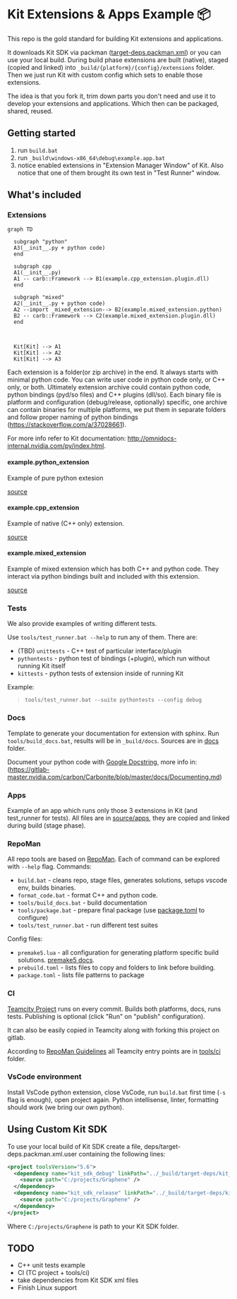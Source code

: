 # Kit Extensions & Apps Example :package:

This repo is the gold standard for building Kit extensions and applications.

It downloads Kit SDK via packman ([target-deps.packman.xml](deps/target-deps.packman.xml)) or you can use your local build. During build phase extensions are built (native), staged (copied and linked) into
`_build/{platform}/{config}/extensions` folder. Then we just run Kit with custom config which sets to enable those extensions.

The idea is that you fork it, trim down parts you don't need and use it to develop your extensions and applications. Which then can be packaged, shared, reused.


## Getting started

1. run `build.bat`
2. run `_build\windows-x86_64\debug\example.app.bat`
3. notice enabled extensions in "Extension Manager Window" of Kit. Also notice that one of them brought its own test in "Test Runner" window.

## What's included

### Extensions

```mermaid
graph TD

  subgraph "python"
  A3(__init__.py + python code)
  end

  subgraph cpp
  A1(__init__.py)
  A1 -- carb::Framework --> B1(example.cpp_extension.plugin.dll)
  end

  subgraph "mixed"
  A2(__init__.py + python code)
  A2 --import _mixed_extension--> B2(example.mixed_extension.python)
  B2 -- carb::Framework --> C2(example.mixed_extension.plugin.dll)
  end


  
  Kit[Kit] --> A1
  Kit[Kit] --> A2
  Kit[Kit] --> A3

```

Each extension is a folder(or zip archive) in the end. It always starts with minimal python code. You can write user code in python code only, or C++ only, or both. Ultimately extension archive could contain python code, python bindings (pyd/so files) and C++ plugins (dll/so). Each binary file is platform and configuration (debug/release, optionally) specific, one archive can contain binaries for multiple platforms, we put them in separate folders and follow proper naming of python bindings (https://stackoverflow.com/a/37028661).

For more info refer to Kit documentation: http://omnidocs-internal.nvidia.com/py/index.html.

#### example.python_extension

Example of pure python extesion

[source](source/extensions/example.python_extension)


#### example.cpp_extension

Example of native (C++ only) extension.

[source](source/extensions/example.cpp_extension)


#### example.mixed_extension

Example of mixed extension which has both C++ and python code. They interact via python bindings built and included with this extension.

[source](source/extensions/example.mixed_extension)


### Tests

We also provide examples of writing different tests. 

Use `tools/test_runner.bat --help` to run any of them. There are:

* (TBD) `unittests` - C++ test of particular interface/plugin
* `pythontests` - python test of bindings (+plugin), which run without running Kit itself
* `kittests` - python tests of extension inside of running Kit

Example:

> `tools/test_runner.bat --suite pythontests --config debug`


### Docs

Template to generate your documentation for extension with sphinx. Run `tools/build_docs.bat`, results will be in `_build/docs`. Sources are in [docs](docs) folder.

Document your python code with [Google Docstring](https://sphinxcontrib-napoleon.readthedocs.io/en/latest/example_google.html), more info in: (https://gitlab-master.nvidia.com/carbon/Carbonite/blob/master/docs/Documenting.md)


### Apps

Example of an app which runs only those 3 extensions in Kit (and test_runner for tests). All files are in [source/apps](source/apps), they are copied and linked during build (stage phase).

### RepoMan

All repo tools are based on [RepoMan](https://omniverse.gitlab-master-pages.nvidia.com/repo/repo_man/).
Each of command can be explored with `--help` flag.
Commands:

* `build.bat` - cleans repo, stage files, generates solutions, setups vscode env, builds binaries.
* `format_code.bat` - format C++ and python code.
* `tools/build_docs.bat` - build documentation
* `tools/package.bat` - prepare final package (use [package.toml](package.toml) to configure)
* `tools/test_runner.bat` - run different test suites

Config files:

* `premake5.lua` - all configuration for generating platform specific build solutions. [premake5 docs](https://github.com/premake/premake-core/wiki).
* `prebuild.toml` - lists files to copy and folders to link before building.
* `package.toml` - lists file patterns to package

### CI

[Teamcity Project](https://teamcity.nvidia.com/project/Omniverse_KitExtensions_Example?mode=builds) runs on every commit. Builds both platforms, docs, runs tests. Publishing is optional (click "Run" on "publish" configuration).

It can also be easily copied in Teamcity along with forking this project on gitlab.

According to [RepoMan Guidelines](https://omniverse.gitlab-master-pages.nvidia.com/repo/repo_man/manual/overview.html#core-principles) all Teamcity entry points are in [tools/ci](tools/ci) folder.


### VsCode environment

Install VsCode python extension, close VsCode, run `build.bat` first time (`-s` flag is enough), open project again. Python intellisense, linter, formatting should work (we bring our own python).


## Using Custom Kit SDK

To use your local build of Kit SDK create a file, deps/target-deps.packman.xml.user containing the following lines:

```xml
<project toolsVersion="5.6">
  <dependency name="kit_sdk_debug" linkPath="../_build/target-deps/kit_sdk_debug">
    <source path="C:/projects/Graphene" />
  </dependency>
  <dependency name="kit_sdk_release" linkPath="../_build/target-deps/kit_sdk_release">
    <source path="C:/projects/Graphene" />
  </dependency>
</project>
```

Where `C:/projects/Graphene` is path to your Kit SDK folder.

## TODO

* C++ unit tests example
* CI (TC project + tools/ci)
* take dependencies from Kit SDK xml files
* Finish Linux support
